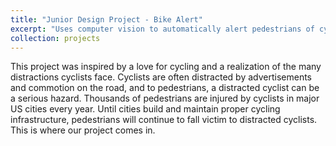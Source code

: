 ```yaml
---
title: "Junior Design Project - Bike Alert"
excerpt: "Uses computer vision to automatically alert pedestrians of cyclists<br/><a href='/projects/2bike-alert/'><img src='/images/bike-alert.png' width='980' height='736' alt='fully-assembled device mounted on bike handlebars'></a>"
collection: projects
---
```

This project was inspired by a love for cycling and a realization of the many distractions cyclists face. Cyclists are often distracted by advertisements and commotion on the road, and to pedestrians, a distracted cyclist can be a serious hazard. Thousands of pedestrians are injured by cyclists in major US cities every year. Until cities build and maintain proper cycling infrastructure, pedestrians will continue to fall victim to distracted cyclists. This is where our project comes in.


